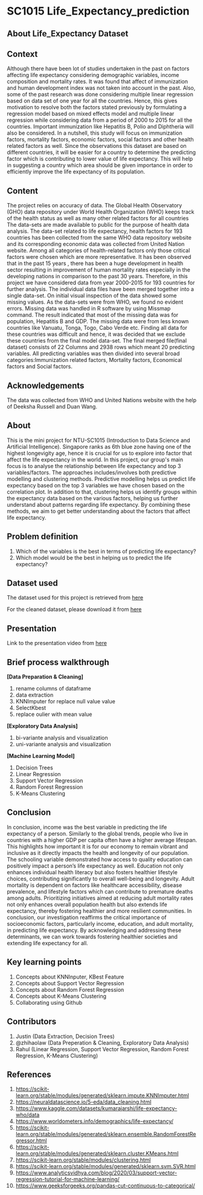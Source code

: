 # SC1015 Life_Expectancy_prediction

## About  Life_Expectancy Dataset

## Context
Although there have been lot of studies undertaken in the past on factors affecting life expectancy considering demographic variables, income composition and mortality rates. It was found that affect of immunization and human development index was not taken into account in the past. Also, some of the past research was done considering multiple linear regression based on data set of one year for all the countries. Hence, this gives motivation to resolve both the factors stated previously by formulating a regression model based on mixed effects model and multiple linear regression while considering data from a period of 2000 to 2015 for all the countries. Important immunization like Hepatitis B, Polio and Diphtheria will also be considered. In a nutshell, this study will focus on immunization factors, mortality factors, economic factors, social factors and other health related factors as well. Since the observations this dataset are based on different countries, it will be easier for a country to determine the predicting factor which is contributing to lower value of life expectancy. This will help in suggesting a country which area should be given importance in order to efficiently improve the life expectancy of its population.

## Content
The project relies on accuracy of data. The Global Health Observatory (GHO) data repository under World Health Organization (WHO) keeps track of the health status as well as many other related factors for all countries The data-sets are made available to public for the purpose of health data analysis. The data-set related to life expectancy, health factors for 193 countries has been collected from the same WHO data repository website and its corresponding economic data was collected from United Nation website. Among all categories of health-related factors only those critical factors were chosen which are more representative. It has been observed that in the past 15 years , there has been a huge development in health sector resulting in improvement of human mortality rates especially in the developing nations in comparison to the past 30 years. Therefore, in this project we have considered data from year 2000-2015 for 193 countries for further analysis. The individual data files have been merged together into a single data-set. On initial visual inspection of the data showed some missing values. As the data-sets were from WHO, we found no evident errors. Missing data was handled in R software by using Missmap command. The result indicated that most of the missing data was for population, Hepatitis B and GDP. The missing data were from less known countries like Vanuatu, Tonga, Togo, Cabo Verde etc. Finding all data for these countries was difficult and hence, it was decided that we exclude these countries from the final model data-set. The final merged file(final dataset) consists of 22 Columns and 2938 rows which meant 20 predicting variables. All predicting variables was then divided into several broad categories:​Immunization related factors, Mortality factors, Economical factors and Social factors.

## Acknowledgements
The data was collected from WHO and United Nations website with the help of Deeksha Russell and Duan Wang.

## About
This is the mini project for NTU-SC1015 (Introduction to Data Science and Artificial Intelligence).
Singapore ranks as 6th blue zone having one of the highest longevigity age, hence it is crucial for us to explore into factor that affect the life expectancy in the world. In this project, our group's main focus is to analyse the relationship between life expectancy and top 3 variables/factors. The approaches includes/involves both predictive modelling and clustering methods. Predictive modelling helps us predict life expectancy based on the top 3 variables we have chosen based on the correlation plot. In addition to that, clustering helps us identify groups within the expectancy data based on the various factors, helping us further understand about patterns regarding life expectancy. By combining these methods, we aim to get better understanding about the factors that affect life expectancy.

## Problem definition
1. Which of the variables is the best in terms of predicting life expectancy?
2. Which model would be the best in helping us to predict the life expectancy?

## Dataset used
The dataset used for this project is retrieved from [here](https://www.kaggle.com/datasets/kumarajarshi/life-expectancy-who/data)

For the cleaned dataset, please download it from [here](https://github.com/zhihaolaw/SC1015/blob/main/cleaned_life_expectancy_data.csv)

## Presentation
Link to the presentation video from [here]()

## Brief process walkthrough

**[Data Preparation & Cleaning]**
   1. rename columns of dataframe
   2. data extraction
   3. KNNImputer for replace null value value
   4. SelectKbest
   5. replace oulier with mean value

**[Exploratory Data Analysis]**
   1. bi-variante analysis and visualization
   2. uni-variante analysis and visualization
   
**[Machine Learning Model]**
   1. Decision Trees
   2. Linear Regression
   3. Support Vector Regression
   4. Random Forest Regression
   5. K-Means Clustering 


## Conclusion
In conclusion, income was the best variable in predicting the life expectancy of a person. Similarly to the global trends, people who live in countries with a higher GDP per capita often have a higher average lifespan. This highlights how important it is for our economy to remain vibrant and inclusive as it directly impacts the health and longevity of our population.
The schooling variable demonstrated how access to quality education can positively impact a person’s life expectancy as well. Education not only enhances individual health literacy but also fosters healthier lifestyle choices, contributing significantly to overall well-being and longevity. Adult mortality is dependent on factors like healthcare accessibility, disease prevalence, and lifestyle factors which can contribute to premature deaths among adults. Prioritizing initiatives aimed at reducing adult mortality rates not only enhances overall population health but also extends life expectancy, thereby fostering healthier and more resilient communities.
In conclusion, our investigation reaffirms the critical importance of socioeconomic factors, particularly income, education, and adult mortality, in predicting life expectancy. By acknowledging and addressing these determinants, we can work towards fostering healthier societies and extending life expectancy for all.

## Key learning points
1. Concepts about KNNInputer, KBest Feature
2. Concepts about Support Vector Regression
3. Concepts about Random Forest Regression
4. Concepts about K-Means Clustering
5. Collaborating using Github

## Contributors
1. Justin (Data Extraction, Decision Trees)
2. @zhihaolaw (Data Preperation & Cleaning, Exploratory Data Analysis)
3. Rahul (Linear Regression, Support Vector Regression, Random Forest Regression, K-Means Clustering)

## References
1. https://scikit-learn.org/stable/modules/generated/sklearn.impute.KNNImputer.html
2. https://neuraldatascience.io/5-eda/data_cleaning.html
3. https://www.kaggle.com/datasets/kumarajarshi/life-expectancy-who/data
4. https://www.worldometers.info/demographics/life-expectancy/
5. https://scikit-learn.org/stable/modules/generated/sklearn.ensemble.RandomForestRegressor.html
6. https://scikit-learn.org/stable/modules/generated/sklearn.cluster.KMeans.html
7. https://scikit-learn.org/stable/modules/clustering.html
8. https://scikit-learn.org/stable/modules/generated/sklearn.svm.SVR.html
9. https://www.analyticsvidhya.com/blog/2020/03/support-vector-regression-tutorial-for-machine-learning/
10. https://www.geeksforgeeks.org/pandas-cut-continuous-to-categorical/


